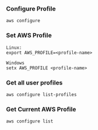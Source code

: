 ### Configure Profile

```
aws configure
```

### Set AWS Profile

```
Linux:
export AWS_PROFILE=<profile-name>

Windows
setx AWS_PROFILE <profile-name>
```

### Get all user profiles

```
aws configure list-profiles
```

### Get Current AWS Profile

```
aws configure list
```